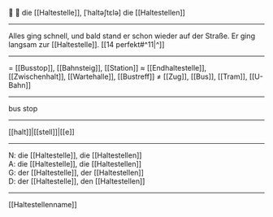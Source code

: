 🔵 🚏 die [[Haltestelle]], [ˈhaltəʃtɛlə]
die [[Haltestellen]]

---
Alles ging schnell, und bald stand er schon wieder auf der Straße. Er ging langsam zur [[Haltestelle]].  [[14 perfekt#^11|^]]


---
= [[Busstop]], [[Bahnsteig]], [[Station]]
≈ [[Endhaltestelle]], [[Zwischenhalt]], [[Wartehalle]], [[Bustreff]]
≠ [[Zug]], [[Bus]], [[Tram]], [[U-Bahn]]

---
bus stop

---
[[halt]]|[[stell]]|[[e]]

---
N: die [[Haltestelle]], die [[Haltestellen]]  
A: die [[Haltestelle]], die [[Haltestellen]]  
G: der [[Haltestelle]], der [[Haltestellen]]  
D: der [[Haltestelle]], den [[Haltestellen]]  

---
[[Haltestellenname]]